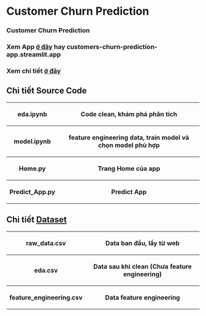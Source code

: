 # Customer Churn Prediction
### Customer Churn Prediction

### Xem App [ở đây](customers-churn-prediction-app.streamlit.app) hay customers-churn-prediction-app.streamlit.app

### Xem chi tiết [ở đây](https://buisikhoa.notion.site/Customer-Churn-Prediction-Application-Deploy-1a798d2d62678020acf7c1cc7d5b24cf)

##  Chi tiết Source Code
<table style="width:100%">
<tr>
    <th> <p align="center">
       eda.ipynb
    </p> </th>
    <th> <p align="center">
       Code clean, khám phá phân tích
    </p> </th>
</tr>
<tr>
    <th> <p align="center">
       model.ipynb
    </p> </th>
    <th> <p align="center">
       feature engineering data, train model và chọn model phù hợp
    </p> </th>
</tr>
<tr>
    <th> <p align="center">
       Home.py
    </p> </th>
    <th> <p align="center">
       Trang Home của app
    </p> </th>
</tr>
<tr>
    <th> <p align="center">
       Predict_App.py
    </p> </th>
    <th> <p align="center">
       Predict App
    </p> </th>
</tr>
</table>

##  Chi tiết [Dataset](https://www.kaggle.com/datasets/blastchar/telco-customer-churn)
<table style="width:100%">
<tr>
    <th> <p align="center">
       raw_data.csv
    </p> </th>
    <th> <p align="center">
       Data ban đầu, lấy từ web
    </p> </th>
</tr>
<tr>
    <th> <p align="center">
       eda.csv
    </p> </th>
    <th> <p align="center">
       Data sau khi clean (Chưa feature engineering)
    </p> </th>
</tr>
<tr>
    <th> <p align="center">
       feature_engineering.csv
    </p> </th>
    <th> <p align="center">
       Data feature engineering
    </p> </th>
</tr>
</table>


